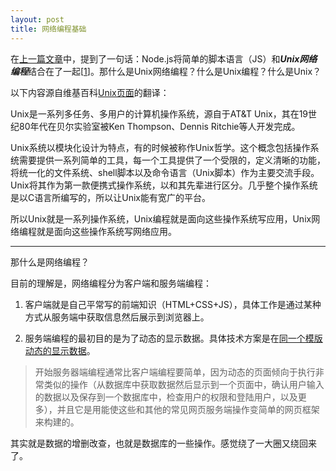 ```yaml
---
layout: post
title: 网络编程基础
---
```


在[上一篇文章](../服务端编程基础(Node))中，提到了一句话：Node.js将简单的脚本语言（JS）和***Unix网络编程***结合在了一起[[1](https://books.google.com.hk/books?id=ZH6bpbcrlvYC&printsec=frontcover&dq=nodejs&hl=en&sa=X&redir_esc=y#v=onepage&q=nodejs&f=false)]。那什么是Unix网络编程？什么是Unix编程？什么是Unix？

以下内容源自维基百科[Unix页面](https://en.wikipedia.org/wiki/Unix)的翻译：

Unix是一系列多任务、多用户的计算机操作系统，源自于AT&T Unix，其在19世纪80年代在贝尔实验室被Ken Thompson、Dennis Ritchie等人开发完成。

Unix系统以模块化设计为特点，有的时候被称作Unix哲学。这个概念包括操作系统需要提供一系列简单的工具，每一个工具提供了一个受限的，定义清晰的功能，将统一化的文件系统、shell脚本以及命令语言（Unix脚本）作为主要交流手段。Unix将其作为第一款便携式操作系统，以和其先辈进行区分。几乎整个操作系统是以C语言所编写的，所以让Unix能有宽广的平台。

所以Unix就是一系列操作系统，Unix编程就是面向这些操作系统写应用，Unix网络编程就是面向这些操作系统写网络应用。

-----

那什么是网络编程？

目前的理解是，网络编程分为客户端和服务端编程：

1) 客户端就是自己平常写的前端知识（HTML+CSS+JS），具体工作是通过某种方式从服务端中获取信息然后展示到浏览器上。

2) 服务端编程的最初目的是为了动态的显示数据。具体技术方案是在[同一个模版动态的显示数据](https://developer.mozilla.org/zh-CN/docs/learn/Server-side)。

> 开始服务器端编程通常比客户端编程要简单，因为动态的页面倾向于执行非常类似的操作（从数据库中获取数据然后显示到一个页面中，确认用户输入的数据以及保存到一个数据库中，检查用户的权限和登陆用户，以及更多），并且它是用能使这些和其他的常见网页服务端操作变简单的网页框架来构建的。

其实就是数据的增删改查，也就是数据库的一些操作。感觉绕了一大圈又绕回来了。

